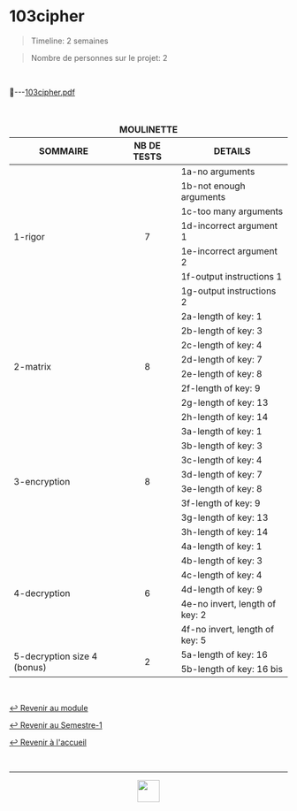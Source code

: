 # 103cipher

> Timeline: 2 semaines

> Nombre de personnes sur le projet: 2

<br>

📂---[103cipher.pdf](https://github.com/Studio-17/Epitech-Subjects/blob/main/Semester-1/B-MAT-100/103cipher/103cipher.pdf)

<br>

<table align="center">
    <thead>
    <tr>
            <td colspan="3" align="center"><strong>MOULINETTE</strong></td>
    </tr>
        <tr>
            <th>SOMMAIRE</th>
            <th>NB DE TESTS</th>
            <th>DETAILS</th>
        </tr>
    </thead>
    <tbody>
        <tr>
            <td rowspan="7">1-rigor</td>
            <td rowspan="7" style="text-align: center;">7</td>
            <td>1a-no arguments</td>
        </tr>
        <tr>
            <td>1b-not enough arguments</td>
        </tr>
        <tr>
            <td>1c-too many arguments</td>
        </tr>
        <tr>
            <td>1d-incorrect argument 1</td>
        </tr>
        <tr>
            <td>1e-incorrect argument 2</td>
        </tr>
        <tr>
            <td>1f-output instructions 1</td>
        </tr>
        <tr>
            <td>1g-output instructions 2</td>
        </tr>
        <tr>
            <td rowspan="8">2-matrix</td>
            <td rowspan="8" style="text-align: center;">8</td>
            <td>2a-length of key: 1</td>
        </tr>
        <tr>
            <td>2b-length of key: 3</td>
        </tr>
        <tr>
            <td>2c-length of key: 4</td>
        </tr>
        <tr>
            <td>2d-length of key: 7</td>
        </tr>
        <tr>
            <td>2e-length of key: 8</td>
        </tr>
        <tr>
            <td>2f-length of key: 9</td>
        </tr>
        <tr>
            <td>2g-length of key: 13</td>
        </tr>
        <tr>
            <td>2h-length of key: 14</td>
        </tr>
        <tr>
            <td rowspan="8">3-encryption</td>
            <td rowspan="8" style="text-align: center;">8</td>
            <td>3a-length of key: 1</td>
        </tr>
        <tr>
            <td>3b-length of key: 3</td>
        </tr>
        <tr>
            <td>3c-length of key: 4</td>
        </tr>
        <tr>
            <td>3d-length of key: 7</td>
        </tr>
        <tr>
            <td>3e-length of key: 8</td>
        </tr>
        <tr>
            <td>3f-length of key: 9</td>
        </tr>
        <tr>
            <td>3g-length of key: 13</td>
        </tr>
        <tr>
            <td>3h-length of key: 14</td>
        </tr>
        <tr>
            <td rowspan="6">4-decryption</td>
            <td rowspan="6" style="text-align: center;">6</td>
            <td>4a-length of key: 1</td>
        </tr>
        <tr>
            <td>4b-length of key: 3</td>
        </tr>
        <tr>
            <td>4c-length of key: 4</td>
        </tr>
        <tr>
            <td>4d-length of key: 9</td>
        </tr>
        <tr>
            <td>4e-no invert, length of key: 2</td>
        </tr>
        <tr>
            <td>4f-no invert, length of key: 5</td>
        </tr>
        <tr>
            <td rowspan="2">5-decryption size 4 (bonus)</td>
            <td rowspan="2" style="text-align: center;">2</td>
            <td>5a-length of key: 16</td>
        </tr>
        <tr>
            <td>5b-length of key: 16 bis</td>
        </tr>
    </tbody>
</table>

<br>

[↩️ Revenir au module](https://github.com/Studio-17/Epitech-Subjects/tree/main/Semester-1/B-MAT-100)

[↩️ Revenir au Semestre-1](https://github.com/Studio-17/Epitech-Subjects/tree/main/Semester-1)

[↩️ Revenir à l'accueil](https://github.com/Studio-17/Epitech-Subjects)

<br>

---

<div align="center">

<a href="https://github.com/Studio-17" target="_blank"><img src="../../../voc17.gif" width="40"></a>
